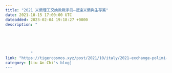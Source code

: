 ```yaml
---
title: "2021 米蘭理工交換教戰手冊—抵達米蘭與生存篇"
date: 2021-10-15 17:00:00 UTC
dateadded: 2023-02-04 19:18:27 +0000
description: "
    
      
      
        
        
           "
link: "https://tigercosmos.xyz/post/2021/10/italy/2021-exchange-polimi-arrive-milan-survive/"
category: [Liu An-Chi's blog]
---
```

